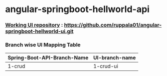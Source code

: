 # angular-springboot-hellworld-api

### [Working UI repository](https://github.com/ruppala01/angular-springboot-hellworld-ui.git) : https://github.com/ruppala01/angular-springboot-hellworld-ui.git

### Branch wise UI Mapping Table

Spring-Boot-API-Branch-Name | UI-branch-name
----------------------------|---------------
1-crud | 1-crud-ui



